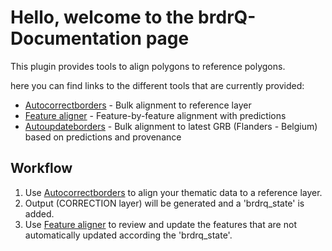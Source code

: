 # Hello, welcome to the brdrQ-Documentation page

This plugin provides tools to align polygons to reference polygons.

here you can find links to the different tools that are currently provided:

* [Autocorrectborders](autocorrectborders.md) - Bulk alignment to reference layer
* [Feature aligner](featurealigner.md) - Feature-by-feature alignment with predictions
* [Autoupdateborders](autoupdateborders.md) - Bulk alignment to latest GRB (Flanders - Belgium) based on predictions and provenance

## Workflow
1. Use [Autocorrectborders](autocorrectborders.md) to align your thematic data to a reference layer. 
2. Output (CORRECTION layer) will be generated and a 'brdrq_state' is added.
3. Use [Feature aligner](featurealigner.md) to review and update the features that are not automatically updated according the 'brdrq_state'.



